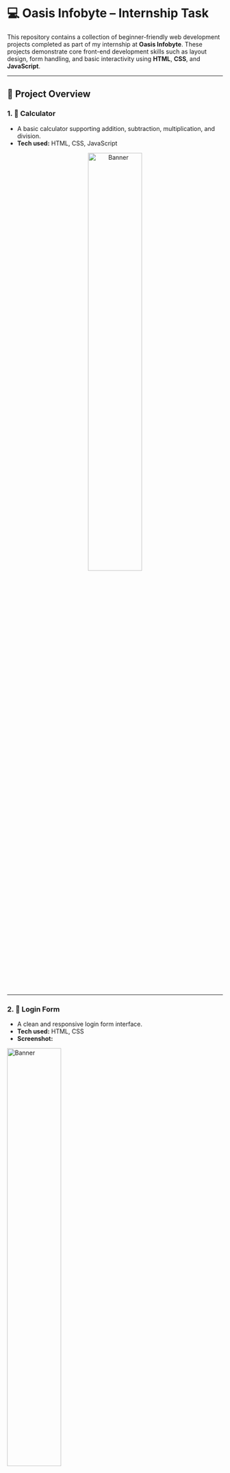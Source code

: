 # 💻 Oasis Infobyte – Internship Task

This repository contains a collection of beginner-friendly web development projects completed as part of my internship at **Oasis Infobyte**. These projects demonstrate core front-end development skills such as layout design, form handling, and basic interactivity using **HTML**, **CSS**, and **JavaScript**.

---

## 📂 Project Overview

### 1. 🔢 Calculator
- A basic calculator supporting addition, subtraction, multiplication, and division.
- **Tech used:** HTML, CSS, JavaScript  
<p align="center">
 <img src="Calculator.png" alt="Banner" width=50% />
</p>

---

### 2. 🔐 Login Form
- A clean and responsive login form interface.
- **Tech used:** HTML, CSS  
- **Screenshot:**  
  <p align="center">
 <img src="login.png" alt="Banner" width=50% />
</p>

---

### 3. 🌡️ Temperature Converter
- Convert temperatures between Celsius, Fahrenheit, and Kelvin.
- **Tech used:** HTML, CSS, JavaScript  
- **Screenshot:**  
 <p align="center">
 <img src="temperature.png" alt="Banner" width=50%/>
</p>
---

### 4. 🧩 Web App UI
- A mini web application layout with interactive fields.
- **Tech used:** HTML, CSS, JavaScript  
- **Screenshot:**  
 <p align="center">
 <img src="web-app.png" alt="Banner" width=50% />
</p>

---

### 5. 🌐 Landing Page
- A product landing page with a modern design.
- **Tech used:** HTML, CSS  
- **Screenshot:**  
  <p align="center">
 <img src="landing-page.png" alt="Banner" />
</p>

---

### 6. 👩‍💼 Personal Portfolio
- A personal portfolio with About, Projects, and Contact sections.
- **Tech used:** HTML, CSS  
- **Screenshot:**  
 <p align="center">
 <img src="portfolio.png" alt="Banner" />
</p>

---

### 7. 🕊️ Tribute Page
- A tribute page designed to honor a famous person.
- **Tech used:** HTML, CSS  
- **Screenshot:**  
<p align="center">
 <img src="Tribute-page.png" alt="Banner" />
</p>

---

## 🛠️ Technologies Used

- **HTML5** – Structure and content
- **CSS3** – Styling and layout
- **JavaScript** – Interactivity and logic

---

## ▶️ How to Download and Run

### 🔧 Prerequisites
- A modern web browser (Chrome, Firefox, Edge)

### 📥 Download Steps

#### ✅ Option 1: Download as ZIP
1. Click the green **"Code"** button at the top right of this repository
2. Select **"Download ZIP"**
3. Extract the folder on your system
4. Open any `.html` file in your browser

#### ✅ Option 2: Clone using Git
```bash
git clone https://github.com/TrisHa0510/Oasis-Infobyte-tasks.git
cd Oasis-Infobyte-tasks
